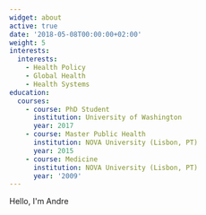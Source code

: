 ```yaml
---
widget: about
active: true
date: '2018-05-08T00:00:00+02:00'
weight: 5
interests:
  interests:
    - Health Policy
    - Global Health
    - Health Systems
education:
  courses:
    - course: PhD Student
      institution: University of Washington
      year: 2017
    - course: Master Public Health
      institution: NOVA University (Lisbon, PT)
      year: 2015
    - course: Medicine
      institution: NOVA University (Lisbon, PT)
      year: '2009'
---
```

Hello, I'm Andre
